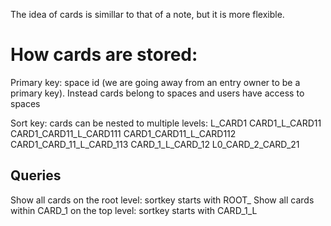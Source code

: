 The idea of cards is simillar to that of a note, but it is more flexible.

# How cards are stored:

Primary key: space id (we are going away from an entry owner to be a primary key). Instead cards belong to spaces and users have access to spaces

Sort key: cards can be nested to multiple levels:
L_CARD1
CARD1_L_CARD11
CARD1_CARD11_L_CARD111
CARD1_CARD11_L_CARD112
CARD1_CARD_11_L_CARD_113
CARD_1_L_CARD_12
L0_CARD_2_CARD_21

## Queries

Show all cards on the root level: sortkey starts with ROOT\_
Show all cards within CARD_1 on the top level: sortkey starts with CARD_1_L
